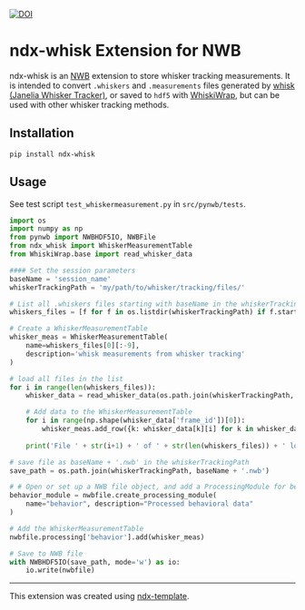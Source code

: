

[![DOI](https://zenodo.org/badge/DOI/10.5281/zenodo.10530015.svg)](https://doi.org/10.5281/zenodo.10530015)


# ndx-whisk Extension for NWB

ndx-whisk is an [NWB](https://www.nwb.org/) extension to store whisker tracking measurements. It is intended to convert `.whiskers` and `.measurements` files generated by [whisk (Janelia Whisker Tracker)](https://github.com/nclack/whisk/), or saved to `hdf5` with [WhiskiWrap](https://github.com/cxrodgers/WhiskiWrap), but can be used with other whisker tracking methods.

## Installation

`pip install ndx-whisk`

## Usage

See test script `test_whiskermeasurement.py` in `src/pynwb/tests`.  

```python
import os
import numpy as np
from pynwb import NWBHDF5IO, NWBFile
from ndx_whisk import WhiskerMeasurementTable
from WhiskiWrap.base import read_whisker_data

#### Set the session parameters
baseName = 'session_name'
whiskerTrackingPath = 'my/path/to/whisker/tracking/files/'

# List all .whiskers files starting with baseName in the whiskerTrackingPath
whiskers_files = [f for f in os.listdir(whiskerTrackingPath) if f.startswith(baseName) and f.endswith('.whiskers')]

# Create a WhiskerMeasurementTable
whisker_meas = WhiskerMeasurementTable(
    name=whiskers_files[0][:-9],
    description='whisk measurements from whisker tracking'
)

# load all files in the list
for i in range(len(whiskers_files)):
    whisker_data = read_whisker_data(os.path.join(whiskerTrackingPath, whiskers_files[i]))

    # Add data to the WhiskerMeasurementTable
    for i in range(np.shape(whisker_data['frame_id'])[0]):
        whisker_meas.add_row({k: whisker_data[k][i] for k in whisker_data.keys()})
        
    print('File ' + str(i+1) + ' of ' + str(len(whiskers_files)) + ' loaded.') 

# save file as baseName + '.nwb' in the whiskerTrackingPath 
save_path = os.path.join(whiskerTrackingPath, baseName + '.nwb') 

# # Open or set up a NWB file object, and add a ProcessingModule for behavioral data
behavior_module = nwbfile.create_processing_module(
    name="behavior", description="Processed behavioral data"
)

# Add the WhiskerMeasurementTable
nwbfile.processing['behavior'].add(whisker_meas)

# Save to NWB file
with NWBHDF5IO(save_path, mode='w') as io:
    io.write(nwbfile)
```

---
This extension was created using [ndx-template](https://github.com/nwb-extensions/ndx-template).
